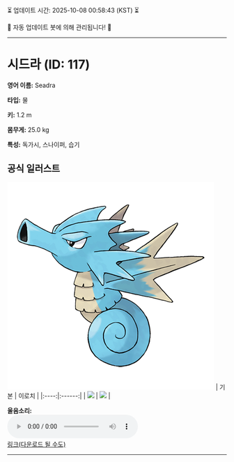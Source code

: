 
⏳ 업데이트 시간: 2025-10-08 00:58:43 (KST) ⏳

🤖 자동 업데이트 봇에 의해 관리됩니다! 🤖

---

# 시드라 (ID: 117)
**영어 이름:** Seadra

**타입:** 물

**키:** 1.2 m

**몸무게:** 25.0 kg

**특성:** 독가시, 스나이퍼, 습기

## 공식 일러스트
![](https://raw.githubusercontent.com/PokeAPI/sprites/master/sprites/pokemon/other/official-artwork/117.png)
| 기본 | 이로치 |
|:----:|:------:|
| <img src="http://play.pokemonshowdown.com/sprites/ani/seadra.gif" width="200"> | <img src="http://play.pokemonshowdown.com/sprites/ani-shiny/seadra.gif" width="200"> |

**울음소리:**<br><audio controls src="https://raw.githubusercontent.com/PokeAPI/cries/main/cries/pokemon/latest/117.ogg"></audio><br> [링크(다운로드 될 수도)](https://raw.githubusercontent.com/PokeAPI/cries/main/cries/pokemon/latest/117.ogg)


---
